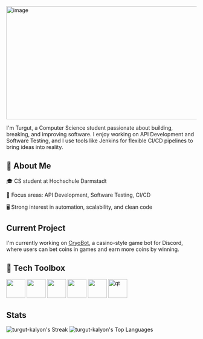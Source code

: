 <img width="1000" height="300" alt="image" src="https://github.com/user-attachments/assets/23692211-3a09-4110-a16a-00e780c0c089" />

I'm Turgut, a Computer Science student passionate about building, breaking, and improving software.
I enjoy working on API Development and Software Testing, and I use tools like Jenkins for flexible CI/CD pipelines to bring ideas into reality.

## 🚀 About Me
🎓 CS student at Hochschule Darmstadt

🧪 Focus areas: API Development, Software Testing, CI/CD

🖥️ Strong interest in automation, scalability, and clean code

## Current Project
I'm currently working on [CryoBot](https://github.com/Turgut-Kalyon/CryoBot), a casino-style game bot for Discord, where users can bet coins in games and earn more coins by winning.

## 🧰 Tech Toolbox

<p align="left">
  <img src="https://cdn.jsdelivr.net/gh/devicons/devicon/icons/python/python-original.svg" width="50" />
  <img src="https://cdn.jsdelivr.net/gh/devicons/devicon/icons/cplusplus/cplusplus-original.svg" width="50" />
  <img src="https://cdn.jsdelivr.net/gh/devicons/devicon/icons/jenkins/jenkins-original.svg" width="50" />
  <img src="https://cdn.jsdelivr.net/gh/devicons/devicon/icons/git/git-original.svg" width="50" />
  <img src="https://cdn.jsdelivr.net/gh/devicons/devicon/icons/linux/linux-original.svg" width="50" />
  <img src="https://upload.wikimedia.org/wikipedia/commons/0/0b/Qt_logo_2016.svg" alt="qt" width="50"/>
</p>

## Stats

![turgut-kalyon's Streak](https://github-readme-streak-stats.herokuapp.com/?user=turgut-kalyon&theme=tokyonight&hide_border=true)
![turgut-kalyon's Top Languages](https://github-readme-stats.vercel.app/api/top-langs/?username=turgut-kalyon&theme=tokyonight&show_icons=true&hide_border=true&layout=compact)


